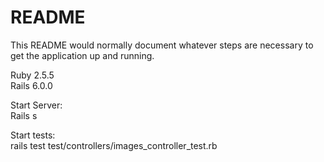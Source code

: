 # README

This README would normally document whatever steps are necessary to get the
application up and running.

Ruby 2.5.5<br/>
Rails 6.0.0


Start Server:<br/>
Rails s

Start tests:<br/>
rails test test/controllers/images_controller_test.rb 